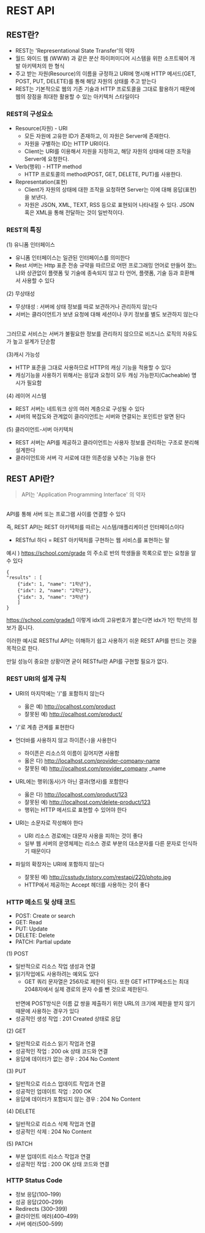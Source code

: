 # REST API

## REST란?
- REST는 'Representational State Transfer'의 약자
- 월드 와이드 웹 (WWW) 과 같은 분산 하이퍼미디어 시스템을 위한 소프트웨어 개발 아키텍처의 한 형식
- 주고 받는 자원(Resource)의 이름을 규정하고 URI에 명시해 HTTP 메서드(GET, POST, PUT, DELETE)를 통해 해당 자원의 상태를 주고 받는다
- REST는 기본적으로 웹의 기존 기술과 HTTP 프로토콜을 그대로 활용하기 때문에 웹의 장점을 최대한 활용할 수 있는 아키텍처 스타일이다

### REST의 구성요소
- Resource(자원) - URI
    - 모든 자원에 고유한 ID가 존재하고, 이 자원은 Server에 존재한다.
    - 자원을 구별하는 ID는 HTTP URI이다.
    - Client는 URI를 이용해서 자원을 지정하고, 해당 자원의 상태에 대한 조작을 Server에 요청한다.
- Verb(행위) - HTTP method
    - HTTP 프로토콜의 method(POST, GET, DELETE, PUT)를 사용한다.
- Representation(표현)
    - Client가 자원의 상태에 대한 조작을 요청하면 Server는 이에 대해 응답(표현)을 보낸다.
    - 자원은 JSON, XML, TEXT, RSS 등으로 표현되어 나타내질 수 있다. JSON 혹은 XML을 통해 전달하는 것이 일반적이다.

### REST의 특징
(1) 유니폼 인터페이스


- 유니폼 인터페이스는 일관된 인터페이스를 의미한다
- Rest 서버는 Http 표준 전송 규약을 따르므로 어떤 프로그래밍 언어로 만들어 졌느냐와 상관없이 플랫폼 및 기술에 종속되지 않고 타 언어, 플랫폼, 기술 등과 호환해서 사용할 수 있다

 (2) 무상태성

- 무상태성 : 서버에 상태 정보를 따로 보관하거나 관리하지 않는다
- 서버는 클라이언트가 보낸 요청에 대해 세션이나 쿠키 정보를 별도 보관하지 않는다
</br>
    그러므로 서비스는 서버가 불필요한 정보를 관리하지 않으므로 비즈니스 로직의 자유도가 높고 설계가 단순함

 (3)캐시 가능성
- HTTP 표준을 그대로 사용하므로 HTTP의 캐싱 기능을 적용할 수 있다
- 캐싱기능을 사용하기 위해서는 응답과 요청이 모두 캐싱 가능한지(Cacheable) 명시가 필요함

 (4) 레이어 시스템

- REST 서버는 네트워크 상의 여러 계층으로 구성될 수 있다
- 서버의 복잡도와 관계없이 클라이언트는 서버와 연결되는 포인트만 알면 된다

 (5) 클라이언트-서버 아키텍처

- REST 서버는 API를 제공하고 클라이언트는 사용자 정보를 관리하는 구조로 분리해 설계한다
- 클라이언트와 서버 각 서로에 대한 의존성을 낮추는 기능을 한다


## REST API란?
> API는 'Application Programming Interface' 의 약자
</br>
API를 통해 서버 또는 프로그램 사이를 연결할 수 있다

즉, REST API는 REST 아키텍처를 따르는 시스템/애플리케이션 인터페이스이다


- RESTful 하다 = REST 아키텍처를 구현하는 웹 서비스를 표현하는 말

예시 ) 
https://school.com/grade 의 주소로 반의 학생들을 목록으로 받는 요청을 알 수 있다
```
{
"results" : [
    {"idx": 1, "name": "1학년"},
    {"idx": 2, "name": "2학년"},
    {"idx": 3, "name": "3학년"}
    ]
}
```
https://school.com/grade/1 이렇게 idx의 고유번호가 붙는다면 idx가 1인 학년의 정보가 옵니다.


이러한 예시로 RESTful API는 이해하기 쉽고 사용하기 쉬운 REST API를 만드는 것을 목적으로 한다.

만일 성능이 중요한 상황이면 굳이 RESTful한 API를 구현할 필요가 없다.


### REST URI의 설계 규칙

- URI의 마지막에는 '/'를 포함하지 않는다
    - 옳은 예) http://ocalhost.com/product
    - 잘못된 예) http://ocalhost.com/product/

- '/'로 계층 관계를 표현한다


- 언더바를 사용하지 않고 하이픈(-)을 사용한다
    - 하이픈은 리소스의 이름이 길어지면 사용함
    - 옳은 다) http://localhost.com/provider-company-name
    - 잘못된 예) http://ocalhost.com/provider_company _name

- URL에는 행위(동사)가 아닌 결과(명사)를 포함한다
    - 옳은 다) http://localhost.com/product/123
    - 잘못된 예) http://localhost.com/delete-product/123
    - 행위는 HTTP 메서드로 표현할 수 있어야 한다

- URI는 소문자로 작성해야 한다
    - URI 리소스 경로에는 대문자 사용을 피하는 것이 좋다
    - 일부 웹 서버의 운영체제는 리소스 경로 부분의 대소문자를 다른 문자로 인식하기 때문이다

- 파일의 확장자는 URI에 포함하지 않는다
    - 잘못된 예) http://csstudy.tistory.com/restapi/220/photo.jpg
    - HTTP에서 제공하는 Accept 헤더를 사용하는 것이 좋다


### HTTP 메소드 및 상태 코드
 - POST: Create or search
 - GET: Read
 - PUT: Update
 - DELETE: Delete
 - PATCH: Partial update


(1) POST
- 일반적으로 리소스 작업 생성과 연결
- 읽기작업에도 사용하려는 예외도 있다
    - GET 쿼리 문자열은 256자로 제한이 된다. 또한 GET HTTP메소드는 최대 2048자에서 실제 경로의 문자 수를  뺀 것으로 제한된다. 
    </br>
    반면에 POST방식은 이름 값 쌍을 제출하기 위한 URL의 크기에 제한을 받지 않기 때문에 사용하는 경우가 있다
- 성공적인 생성 작업 : 201 Created 상태로 응답

(2) GET
- 일반적으로 리소스 읽기 작업과 연결
- 성공적인 작업 : 200 ok 상태 코드와 연결
- 응답에 데이터가 없는 경우 : 204 No Content

(3) PUT
- 일반적으로 리소스 업데이트 작업과 연결
- 성공적인 업데이트 작업 : 200 OK
- 응답에 데이터가 포함되지 않는 경우 : 204 No Content

(4) DELETE
- 일반적으로 리소스 삭제 작업과 연결
- 성공적인 삭제 : 204 No Content

(5) PATCH
- 부분 업데이트 리소스 작업과 연결
- 성공적인 작업 : 200 OK 상태 코드와 연결

### HTTP Status Code
- 정보 응답(100–199)
- 성공 응답(200–299)
- Redirects (300–399)
- 클라이언트 에러(400–499)
- 서버 에러(500–599)
